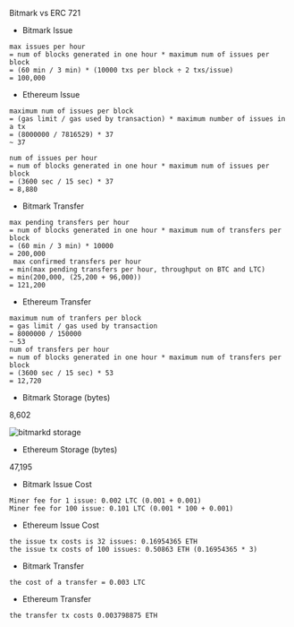 Bitmark vs ERC 721

* Bitmark Issue
```
max issues per hour
= num of blocks generated in one hour * maximum num of issues per block
= (60 min / 3 min) * (10000 txs per block ÷ 2 txs/issue)
= 100,000
```

* Ethereum Issue
```
maximum num of issues per block
= (gas limit / gas used by transaction) * maximum number of issues in a tx
= (8000000 / 7816529) * 37
~ 37

num of issues per hour
= num of blocks generated in one hour * maximum num of issues per block
= (3600 sec / 15 sec) * 37
= 8,880
```

* Bitmark Transfer
```
max pending transfers per hour
= num of blocks generated in one hour * maximum num of transfers per block
= (60 min / 3 min) * 10000
= 200,000
 max confirmed transfers per hour
= min(max pending transfers per hour, throughput on BTC and LTC)
= min(200,000, (25,200 + 96,000))
= 121,200
```

* Ethereum Transfer
```
maximum num of tranfers per block
= gas limit / gas used by transaction
= 8000000 / 150000
~ 53 
num of transfers per hour
= num of blocks generated in one hour * maximum num of transfers per block
= (3600 sec / 15 sec) * 53
= 12,720
```

* Bitmark Storage (bytes)

8,602

![bitmarkd storage](Storage.png)

* Ethereum Storage (bytes)

47,195

* Bitmark Issue Cost
```
Miner fee for 1 issue: 0.002 LTC (0.001 + 0.001)
Miner fee for 100 issue: 0.101 LTC (0.001 * 100 + 0.001)
```

* Ethereum Issue Cost
```
the issue tx costs is 32 issues: 0.16954365 ETH
the issue tx costs of 100 issues: 0.50863 ETH (0.16954365 * 3)
```

* Bitmark Transfer
```
the cost of a transfer = 0.003 LTC
```

* Ethereum Transfer
```
the transfer tx costs 0.003798875 ETH  
```